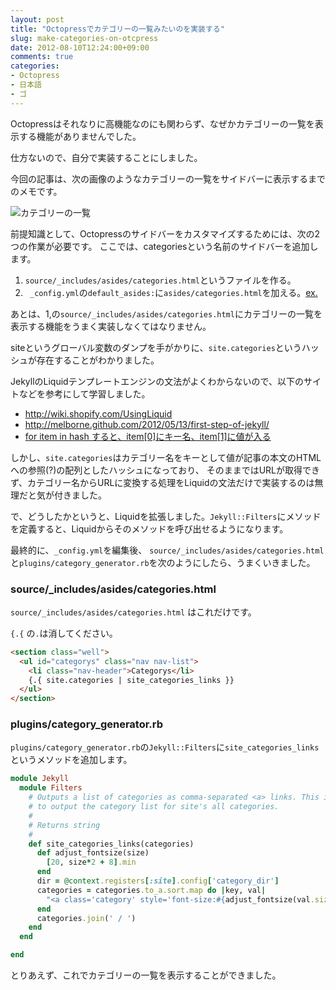 ```yaml
---
layout: post
title: "Octopressでカテゴリーの一覧みたいのを実装する"
slug: make-categories-on-otcpress
date: 2012-08-10T12:24:00+09:00
comments: true
categories:
- Octopress
- 日本語
- ゴ
---
```


Octopressはそれなりに高機能なのにも関わらず、なぜかカテゴリーの一覧を表示する機能がありませんでした。

仕方ないので、自分で実装することにしました。

今回の記事は、次の画像のようなカテゴリーの一覧をサイドバーに表示するまでのメモです。

![カテゴリーの一覧](/images/posts/2012-08-10-make-categories-on-otcpress.png)

前提知識として、Octopressのサイドバーをカスタマイズするためには、次の2つの作業が必要です。
ここでは、categoriesという名前のサイドバーを追加します。

1. `source/_includes/asides/categories.html`というファイルを作る。
2. ` _config.yml`の`default_asides:`に`asides/categories.html`を加える。[ex.](https://github.com/gam0022/gam0022.net/commit/8cdfa189385461b1c5beef6e8956e721c113514f#diff-0)

あとは、1,の`source/_includes/asides/categories.html`にカテゴリーの一覧を表示する機能をうまく実装しなくてはなりません。

siteというグローバル変数のダンプを手がかりに、`site.categories`というハッシュが存在することがわかりました。

JekyllのLiquidテンプレートエンジンの文法がよくわからないので、以下のサイトなどを参考にして学習しました。

* http://wiki.shopify.com/UsingLiquid
* http://melborne.github.com/2012/05/13/first-step-of-jekyll/
* [for item in hash すると、item[0]にキー名、item[1]に値が入る](http://stackoverflow.com/questions/8206869/iterate-over-hashes-in-liquid-templates)

しかし、`site.categories`はカテゴリー名をキーとして値が記事の本文のHTMLへの参照(?)の配列としたハッシュになっており、
そのままではURLが取得できず、カテゴリー名からURLに変換する処理をLiquidの文法だけで実装するのは無理だと気が付きました。

で、どうしたかというと、Liquidを拡張しました。`Jekyll::Filters`にメソッドを定義すると、Liquidからそのメソッドを呼び出せるようになります。

最終的に、`_config.yml`を編集後、
`source/_includes/asides/categories.html`と`plugins/category_generator.rb`を次のようにしたら、うまくいきました。

### source/\_includes/asides/categories.html

`source/_includes/asides/categories.html` はこれだけです。

`{.{` の`.`は消してください。

```html
<section class="well">
  <ul id="categorys" class="nav nav-list">
    <li class="nav-header">Categorys</li>
    {.{ site.categories | site_categories_links }}
  </ul>
</section>
```

### plugins/category_generator.rb

`plugins/category_generator.rb`の`Jekyll::Filters`に`site_categories_links`というメソッドを追加します。

```ruby
module Jekyll
  module Filters
    # Outputs a list of categories as comma-separated <a> links. This is used
    # to output the category list for site's all categories.
    #   
    # Returns string
    #   
    def site_categories_links(categories)
      def adjust_fontsize(size)
        [20, size*2 + 8].min
      end
      dir = @context.registers[:site].config['category_dir']
      categories = categories.to_a.sort.map do |key, val|
        "<a class='category' style='font-size:#{adjust_fontsize(val.size)}px;' href='/#{dir}/#{key.gsub(/_|\P{Word}/, '-').gsub(/-{2,}/, '-').downcase}/'>#{key}(#{val.size})</a>"
      end
      categories.join(' / ')
    end
  end

end
```

とりあえず、これでカテゴリーの一覧を表示することができました。
